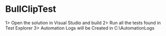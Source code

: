 # BullClipTest
1> Open the solution in Visual Studio and build
2> Run all the tests found in Test Explorer
3> Automation Logs will be Created in C:\AutomationLogs
